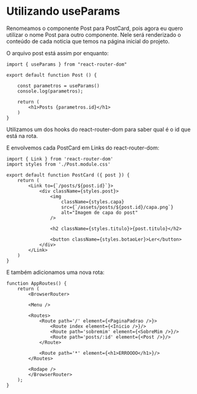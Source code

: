 # Utilizando useParams

Renomeamos o componente Post para PostCard, pois agora eu quero utilizar o nome Post para outro componente. Nele será renderizado o conteúdo de cada noticia que temos na página inicial do projeto.

O arquivo post está assim por enquanto:

    import { useParams } from "react-router-dom"

    export default function Post () {

        const parametros = useParams()
        console.log(parametros);

        return (
            <h1>Posts {parametros.id}</h1>
        )
    }

Utilizamos um dos hooks do react-router-dom para saber qual é o id que está na rota.

E envolvemos cada PostCard em Links do react-router-dom:

    import { Link } from 'react-router-dom'
    import styles from './Post.module.css'

    export default function PostCard ({ post }) {
        return (
            <Link to={`/posts/${post.id}`}>
                <div className={styles.post}>
                    <img
                        className={styles.capa}
                        src={`/assets/posts/${post.id}/capa.png`}
                        alt="Imagem de capa do post"
                    />

                    <h2 className={styles.titulo}>{post.titulo}</h2>

                    <button className={styles.botaoLer}>Ler</button>
                </div>
            </Link>
        )
    }

E também adicionamos uma nova rota:

    function AppRoutes() {
        return (
            <BrowserRouter>

            <Menu />

            <Routes>
                <Route path='/' element={<PaginaPadrao />}>
                    <Route index element={<Inicio />}/>
                    <Route path='sobremim' element={<SobreMim />}/>
                    <Route path='posts/:id' element={<Post />}/>
                </Route>

                <Route path='*' element={<h1>ERROOOO</h1>}/>
            </Routes>

            <Rodape />
            </BrowserRouter>
        );
    }
